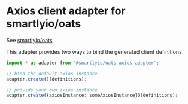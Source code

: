 # Axios client adapter for smartlyio/oats

See [smartlyio/oats](https://github.com/smartlyio/oats)

This adapter provides two ways to bind the generated client definitions

```ts
import * as adapter from '@smartlyio/oats-axios-adapter';

// bind the default axios instance
adapter.create()(definitions);

// provide your own axios instance
adapter.create({axiosInstance: someAxiosInstance})(definitions);
```

